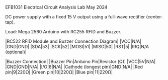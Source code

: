 EFB1031 Electrical Circuit Analysis Lab May 2024

DC power supply with a fixed 15 V output using a full-wave rectifier (center-tap).

Load: Mega 2560 Arduino with RC255 RFID and Buzzer.


|RC522 RFID Module and Buzzer Connection Diagram|
|VCC|N/A|
|GND|GND|
|SDA|53|
|SCK|52|
|MOSI|51|
|MISO|50|
|RST|5|
|IRQ|N/A (optional)|

|Buzzer Connection|
|Buzzer Pin|Arduino Pin|Resistor (Ω)|
|VCC|5V|N/A|
|GND|GND|N/A|
|I/O|8|N/A|
|Cathode (longest pin)|GND|N/A|
|Red pin|9|220Ω|
|Green pin|10|220Ω|
|Blue pin|11|220Ω|
